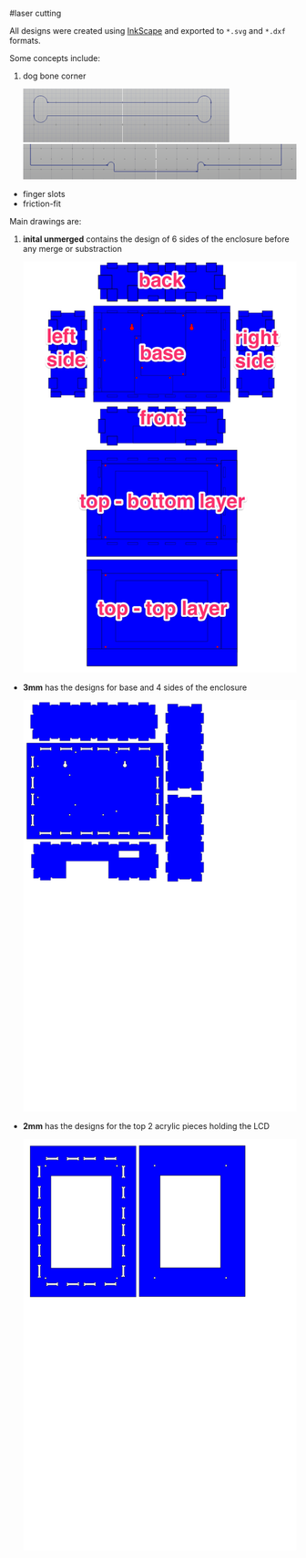 #laser cutting

All designs were created using [InkScape](https://www.inkscape.org/en/) and exported to `*.svg` and `*.dxf` formats.

Some concepts include:

1. dog bone corner

	![](img/female.png)
	![](img/male.png)
- finger slots
- friction-fit

Main drawings are:

1. **inital unmerged** contains the design of 6 sides of the enclosure before any merge or substraction

	![](initial-unmerged-notes.jpg)
- **3mm** has the designs for base and 4 sides of the enclosure

	![](3mm.png)
- **2mm** has the designs for the top 2 acrylic pieces holding the LCD

	![](2mm.png)